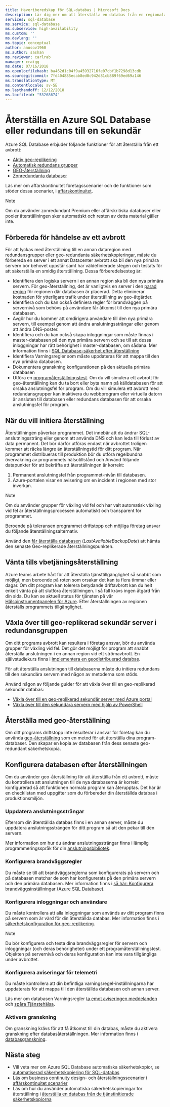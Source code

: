 ```yaml
---
title: Haveriberedskap för SQL-databas | Microsoft Docs
description: Lär dig mer om att återställa en databas från en regionala datacenter-avbrott eller ett fel med Azure SQL Database aktiv geo-replikering och funktioner för geo-återställning.
services: sql-database
ms.service: sql-database
ms.subservice: high-availability
ms.custom: ''
ms.devlang: ''
ms.topic: conceptual
author: anosov1960
ms.author: sashan
ms.reviewer: carlrab
manager: craigg
ms.date: 07/16/2018
ms.openlocfilehash: ba462d1c04f9a45932716fe07cbf1b7298d13cdb
ms.sourcegitcommit: 7fd404885ecab8ed0c942d81cb889f69ed69a146
ms.translationtype: MT
ms.contentlocale: sv-SE
ms.lasthandoff: 12/12/2018
ms.locfileid: "53268674"
---
```

# <a name="restore-an-azure-sql-database-or-failover-to-a-secondary"></a>Återställa en Azure SQL Database eller redundans till en sekundär

Azure SQL Database erbjuder följande funktioner för att återställa från ett avbrott:

- [Aktiv geo-replikering](sql-database-active-geo-replication.md)
- [Automatisk redundans grupper](sql-database-auto-failover-group.md)
- [GEO-återställning](sql-database-recovery-using-backups.md#point-in-time-restore)
- [Zonredundanta databaser](sql-database-high-availability.md)

Läs mer om affärskontinuitet företagsscenarier och de funktioner som stöder dessa scenarier, i [affärskontinuitet](sql-database-business-continuity.md).

> [!NOTE]
> Om du använder zonredundant Premium eller affärskritiska databaser eller pooler återställningen sker automatiskt och resten av detta material gäller inte.

## <a name="prepare-for-the-event-of-an-outage"></a>Förbereda för händelse av ett avbrott

För att lyckas med återställning till en annan dataregion med redundansgrupper eller geo-redundanta säkerhetskopieringar, måste du förbereda en server i ett annat Datacenter avbrott ska bli den nya primära servern bör behovet uppstår samt har väldefinierade stegen och testats för att säkerställa en smidig återställning. Dessa förberedelsesteg är:

- Identifiera den logiska servern i en annan region ska bli den nya primära servern. För geo-återställning, det är vanligtvis en server i den [parad region](../best-practices-availability-paired-regions.md) för regionen där databasen är placerad. Detta eliminerar kostnaden för ytterligare trafik under återställning av geo-åtgärder.
- Identifiera och du kan också definiera regler för brandväggen på servernivå som behövs på användare får åtkomst till den nya primära databasen.
- Avgör hur du kommer att omdirigera användare till den nya primära servern, till exempel genom att ändra anslutningssträngar eller genom att ändra DNS-poster.
- Identifiera och du kan också skapa inloggningar som måste finnas i master-databasen på den nya primära servern och se till att dessa inloggningar har rätt behörighet i master-databasen, om sådana. Mer information finns i [SQL Database-säkerhet efter återställning](sql-database-geo-replication-security-config.md)
- Identifiera Varningsregler som måste uppdateras för att mappa till den nya primära databasen.
- Dokumentera granskning konfigurationen på den aktuella primära databasen
- Utföra en [programåterställningstest](sql-database-disaster-recovery-drills.md). Om du vill simulera ett avbrott för geo-återställning kan du ta bort eller byta namn på källdatabasen för att orsaka anslutningsfel för program. Om du vill simulera ett avbrott med redundansgrupper kan inaktivera du webbprogram eller virtuella datorn är ansluten till databasen eller redundans databasen för att orsaka anslutningsfel för program.

## <a name="when-to-initiate-recovery"></a>När du vill initiera återställning

Återställningen påverkar programmet. Det innebär att du ändrar SQL-anslutningssträng eller genom att använda DNS och kan leda till förlust av data permanent. Det bör därför utföras endast när avbrottet troligen kommer att räcka längre än återställningstid för ditt program. När programmet distribueras till produktion bör du utföra regelbundna övervakning av programmets hälsotillstånd och Använd följande datapunkter för att bekräfta att återställningen är korrekt:

1. Permanent anslutningsfel från programmet-nivån till databasen.
2. Azure-portalen visar en avisering om en incident i regionen med stor inverkan.

> [!NOTE]
> Om du använder grupper för växling vid fel och har valt automatisk växling vid fel är återställningsprocessen automatiskt och transparent för programmet.

Beroende på toleransen programmet driftstopp och möjliga företag ansvar du följande återställningsalternativ.

Använd den [får återställa databasen](https://msdn.microsoft.com/library/dn800985.aspx) (*LastAvailableBackupDate*) att hämta den senaste Geo-replikerade återställningspunkten.

## <a name="wait-for-service-recovery"></a>Vänta tills vbetjäningsåterställning

Azure teams arbete hårt för att återställa tjänsttillgänglighet så snabbt som möjligt, men beroende på roten som orsakar det kan ta flera timmar eller dagar.  Om ditt program kan tolerera betydande driftavbrott kan du helt enkelt vänta på att slutföra återställningen. I så fall krävs ingen åtgärd från din sida. Du kan se aktuell status för tjänsten på vår [Hälsoinstrumentpanelen för Azure](https://azure.microsoft.com/status/). Efter återställningen av regionen återställs programmets tillgänglighet.

## <a name="fail-over-to-geo-replicated-secondary-server-in-the-failover-group"></a>Växla över till geo-replikerad sekundär server i redundansgruppen

Om ditt programs avbrott kan resultera i företag ansvar, bör du använda grupper för växling vid fel. Det gör det möjligt för program att snabbt återställa anslutningen i en annan region vid ett strömavbrott. En självstudiekurs finns i [implementera en geodistribuerad databas](sql-database-implement-geo-distributed-database.md).

För att återställa anslutningen till databaserna måste du initiera redundans till den sekundära servern med någon av metoderna som stöds.

Använd någon av följande guider för att växla över till en geo-replikerad sekundär databas:

- [Växla över till en geo-replikerad sekundär server med Azure portal](sql-database-geo-replication-portal.md)
- [Växla över till den sekundära servern med hjälp av PowerShell](scripts/sql-database-setup-geodr-and-failover-database-powershell.md)

## <a name="recover-using-geo-restore"></a>Återställa med geo-återställning

Om ditt programs driftstopp inte resulterar i ansvar för företag kan du använda [geo-återställning](sql-database-recovery-using-backups.md) som en metod för att återställa dina program-databaser. Den skapar en kopia av databasen från dess senaste geo-redundant säkerhetskopia.

## <a name="configure-your-database-after-recovery"></a>Konfigurera databasen efter återställningen

Om du använder geo-återställning för att återställa från ett avbrott, måste du kontrollera att anslutningen till de nya databaserna är korrekt konfigurerad så att funktionen normala program kan återupptas. Det här är en checklistan med uppgifter som du förbereder din återställda databas i produktionsmiljön.

### <a name="update-connection-strings"></a>Uppdatera anslutningssträngar

Eftersom din återställda databas finns i en annan server, måste du uppdatera anslutningssträngen för ditt program så att den pekar till den servern.

Mer information om hur du ändrar anslutningssträngar finns i lämplig programmeringsspråk för din [anslutningsbibliotek](sql-database-libraries.md).

### <a name="configure-firewall-rules"></a>Konfigurera brandväggsregler

Du måste se till att brandväggsreglerna som konfigurerats på servern och på databasen matchar de som har konfigurerats på den primära servern och den primära databasen. Mer information finns i [så här: Konfigurera brandväggsinställningar (Azure SQL Database)](sql-database-configure-firewall-settings.md).

### <a name="configure-logins-and-database-users"></a>Konfigurera inloggningar och användare

Du måste kontrollera att alla inloggningar som används av ditt program finns på servern som är värd för din återställda databas. Mer information finns i [säkerhetskonfiguration för geo-replikering](sql-database-geo-replication-security-config.md).

> [!NOTE]
> Du bör konfigurera och testa dina brandväggsregler för servern och inloggningar (och deras behörigheter) under ett programåterställningstest. Objekten på servernivå och deras konfiguration kan inte vara tillgängliga under avbrottet.

### <a name="setup-telemetry-alerts"></a>Konfigurera aviseringar för telemetri

Du måste kontrollera att din befintliga varningsregel-inställningarna har uppdaterats för att mappa till den återställda databasen och annan server.

Läs mer om databasen Varningsregler [ta emot aviseringen meddelanden](../monitoring-and-diagnostics/insights-receive-alert-notifications.md) och [spåra Tjänstehälsa](../monitoring-and-diagnostics/insights-service-health.md).

### <a name="enable-auditing"></a>Aktivera granskning

Om granskning krävs för att få åtkomst till din databas, måste du aktivera granskning efter databasåterställningen. Mer information finns i [databasgranskning](sql-database-auditing.md).

## <a name="next-steps"></a>Nästa steg

- Vill veta mer om Azure SQL Database automatiska säkerhetskopior, se [automatiserad säkerhetskopiering för SQL-databas](sql-database-automated-backups.md)
- Läs om business continuity design- och återställningsscenarier i [affärskontinuitet scenarier](sql-database-business-continuity.md)
- Läs om hur du använder automatiska säkerhetskopieringar för återställning i [återställa en databas från de tjänstinitierade säkerhetskopiorna](sql-database-recovery-using-backups.md)
